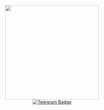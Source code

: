 <div id="header" align="center">
  <img src="https://media.giphy.com/media/qgQUggAC3Pfv687qPC/giphy.gif" width="300"/>
</div>
<div id="badges" align="center">
  <a href="https://t.me/DzenBots" target="_blank">
    <img src="https://img.shields.io/badge/Telegram-blue?style=for-the-badge&logo=telegram" alt="Telegram Badge"/>
  </a>
</div>
<div align="center">
<img align="center" src="https://komarev.com/ghpvc/?username=dzenbots&style=flat-square&color=blue" alt=""/>
  </div>
